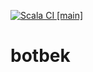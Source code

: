 [![Scala CI [main]](https://github.com/a-khakimov/botbek/actions/workflows/main.yml/badge.svg?branch=main)](https://github.com/a-khakimov/botbek/actions/workflows/main.yml)

# botbek
